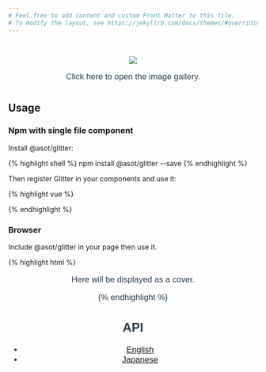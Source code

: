```yaml
---
# Feel free to add content and custom Front Matter to this file.
# To modify the layout, see https://jekyllrb.com/docs/themes/#overriding-theme-defaults
---
```


<script src="https://unpkg.com/vue"></script>
<script src="https://unpkg.com/asot/glitter/dist/Glitter.umd.min.js"></script>

<link rel="stylesheet" href="https://unpkg.com/asot/glitter/dist//Glitter.css">

<div id="app">
  <glitter v-bind:images="[
    { src: 'https://images.unsplash.com/photo-1510279931157-4ca63af8a363',
      caption: 'person holding gray stainless steel teapot and white ceramic teacup' },
    { src: 'https://images.unsplash.com/photo-1500353391678-d7b57979d6d2',
      caption: 'coffee and succulent plants' },
    { src: 'https://images.unsplash.com/photo-1506619216599-9d16d0903dfd',
      caption: 'brown ceramic teacup' }
  ]">
    <div>
      <img class="top"
           src="https://images.unsplash.com/photo-1506619216599-9d16d0903dfd"
      />
      <p>Click here to open the image gallery.</p>
    </div>
  </glitter>
</div>

<script>
// Local Registration
// new Vue({
//   components: {
//     glitter: Glitter
//   }
// }).$mount('#app')
</script>

<style>
#app {
  font-family: 'Avenir', Helvetica, Arial, sans-serif;
  text-align: center;
  color: #2c3e50;
  margin: 0 0 40px;
  font-size: 1.2em;
}

.top {
  max-width: 80%;
  cursor: pointer;
  margin-top: 30px;
}

.top:hover {
  opacity: .7;
}
</style>

## Usage

### Npm with single file component

Install @asot/glitter:

{% highlight shell %}
npm install @asot/glitter --save
{% endhighlight %}

Then register Glitter in your components and use it:

{% highlight vue %}
<template>
  <glitter v-bind:images="[
    '/path/to/image',
    // Or you can specify a caption via object notation.
    { src: '/path/to/image',
      caption: 'Hello @asot/glitter!' },
  ]">
    <p>Here will be displayed as a cover.</p>
  </glitter>
</template>

<script>
import Glitter from 'glitter';

new Vue({
  components: {
    glitter: Glitter
  }
}).$mount('#app')
</script>
{% endhighlight %}

### Browser

Include @asot/glitter in your page then use it.

{% highlight html %}
<script src="https://unpkg.com/vue"></script>
<script src="https://unpkg.com/asot/glitter/dist/Glitter.umd.min.js"></script>
<link rel="stylesheet" href="https://unpkg.com/asot/glitter/dist//Glitter.css">

<div id="app">
  <glitter v-bind:images="[
    '/path/to/image',
    // Or you can specify a caption via object notation.
    { src: '/path/to/image',
      caption: 'Hello @asot/glitter!' },
  ]">
    <p>Here will be displayed as a cover.</p>
  </glitter>
</template>

<script>
// Local Registration
new Vue({
  components: {
    glitter: Glitter
  }
}).$mount('#app')
</script>
{% endhighlight %}

## API

- [English](https://github.com/Office-asoT/Glitter/blob/master/README.org)
- [Japanese](https://github.com/Office-asoT/Glitter/blob/master/README.jp.org)
